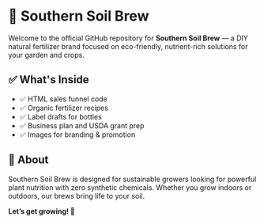 # 🌿 Southern Soil Brew

Welcome to the official GitHub repository for **Southern Soil Brew** — a DIY natural fertilizer brand focused on eco-friendly, nutrient-rich solutions for your garden and crops.

## ✅ What's Inside
- ✅ HTML sales funnel code
- ✅ Organic fertilizer recipes
- ✅ Label drafts for bottles
- ✅ Business plan and USDA grant prep
- ✅ Images for branding & promotion

## 📌 About
Southern Soil Brew is designed for sustainable growers looking for powerful plant nutrition with zero synthetic chemicals. Whether you grow indoors or outdoors, our brews bring life to your soil.



**Let’s get growing! 🌱**